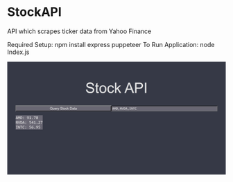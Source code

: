 # StockAPI
API which scrapes ticker data from Yahoo Finance

Required Setup: npm install express puppeteer
To Run Application: node Index.js

![alt text](https://github.com/ChristopherMcCracken/StockAPI/blob/master/StockAPI.png)
